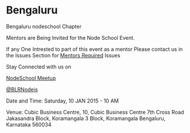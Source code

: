 Bengaluru
=========

Bengaluru nodeschool Chapter

Mentors are Being Invited for the Node School Event.


If any One Intrested to part of this event as a mentor Please contact us in the Issues Section for <a href="https://github.com/nodeschool/bangalore/issues/4">Mentors Required</a>  Issues

Stay Connected with us on

<a href="http://www.meetup.com/Bengaluru-Nodeschool-Event/" target="_blank">NodeSchool Meetup </a>

<a href="https://twitter.com/BLRNodejs" target="_blank">@BLRNodejs</a>

Date and Time: Saturday, 10 JAN 2015 - 10 AM

Venue: Cubic Business Centre, 10, Cubic Business Centre
7th Cross Road
Jakasandra Block, Koramangala 3 Block, Koramangala
Bengaluru, Karnataka 560034
